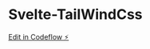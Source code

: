 # Svelte-TailWindCss

[Edit in Codeflow ⚡️](https://stackblitz.com/~/github.com/AnthonyTC9/Svelte-TailWindCss)